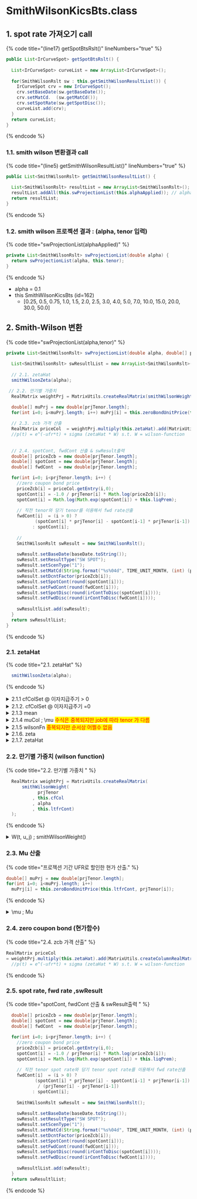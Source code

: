 # SmithWilsonKicsBts.class

## 1. spot rate 가져오기 call&#x20;

{% code title="(line17) getSpotBtsRslt()" lineNumbers="true" %}
```java
public List<IrCurveSpot> getSpotBtsRslt() {		
  
  List<IrCurveSpot> curveList = new ArrayList<IrCurveSpot>();
  
  for(SmithWilsonRslt sw : this.getSmithWilsonResultList()) {
    IrCurveSpot crv = new IrCurveSpot();
    crv.setBaseDate(sw.getBaseDate());
    crv.setMatCd.  (sw.getMatCd());
    crv.setSpotRate(sw.getSpotDisc());
    curveList.add(crv);
  }		
  return curveList;
}	
```
{% endcode %}

### 1.1. smith wilson 변환결과 call

{% code title="(line5) getSmithWilsonResultList()" lineNumbers="true" %}
```java
public List<SmithWilsonRslt> getSmithWilsonResultList() {
  
  List<SmithWilsonRslt> resultList = new ArrayList<SmithWilsonRslt>();
  resultList.addAll(this.swProjectionList(this.alphaApplied)); // alpha= 0.1
  return resultList;
}
```
{% endcode %}

### 1.2. smith wilson 프로젝션 결과 : (alpha, tenor 입력)&#x20;

{% code title="swProjectionList(alphaApplied)" %}
```java
private List<SmithWilsonRslt> swProjectionList(double alpha) {
  return swProjectionList(alpha, this.tenor);
} 
```
{% endcode %}

* alpha = 0.1
* this SmithWilsonKicsBts (id=162)
  * \[0.25, 0.5, 0.75, 1.0, 1.5, 2.0, 2.5, 3.0, 4.0, 5.0, 7.0, 10.0, 15.0, 20.0, 30.0, 50.0]

## 2. Smith-Wilson 변환&#x20;

{% code title="swProjectionList(alpha,tenor)" %}
```java
private List<SmithWilsonRslt> swProjectionList(double alpha, double[] prjTenor) {
  
  List<SmithWilsonRslt> swResultlList = new ArrayList<SmithWilsonRslt>();
  
  // 2.1. zetaHat	
  smithWilsonZeta(alpha);

 // 2.2. 만기별 가중치  
  RealMatrix weightPrj = MatrixUtils.createRealMatrix(smithWilsonWeight(prjTenor, this.cfCol, alpha, this.ltfrCont));

  double[] muPrj = new double[prjTenor.length];
  for(int i=0; i<muPrj.length; i++) muPrj[i] = this.zeroBondUnitPrice(this.ltfrCont, prjTenor[i]);
  
  // 2.3. zcb 가격 산출 
  RealMatrix priceCol  = weightPrj.multiply(this.zetaHat).add(MatrixUtils.createColumnRealMatrix(muPrj));
  //p(t) = e^(-ufr*t) + sigma (zetaHat * W) s.t. W = wilson-function 
  
  
  // 2.4. spotCont, fwdCont 산출 & swResult출력 
  double[] priceZcb = new double[prjTenor.length];
  double[] spotCont = new double[prjTenor.length];
  double[] fwdCont  = new double[prjTenor.length];

  for(int i=0; i<prjTenor.length; i++) {
    //zero coupon bond price
    priceZcb[i] = priceCol.getEntry(i,0);	
    spotCont[i] = -1.0 / prjTenor[i] * Math.log(priceZcb[i]); 
    spotCont[i] = Math.log(Math.exp(spotCont[i]) + this.liqPrem);
    
    // 직전 tenor와 당기 tenor를 이용해서 fwd rate산출 
    fwdCont[i]  = (i > 0) ? 
           (spotCont[i] * prjTenor[i] - spotCont[i-1] * prjTenor[i-1]) / (prjTenor[i] - prjTenor[i-1]) 
          : spotCont[i];
    
    //
    SmithWilsonRslt swResult = new SmithWilsonRslt();
    
    swResult.setBaseDate(baseDate.toString());
    swResult.setResultType("SW SPOT");
    swResult.setScenType("1");			
    swResult.setMatCd(String.format("%s%04d", TIME_UNIT_MONTH, (int) (prjTenor[i] * MONTH_IN_YEAR)));
    swResult.setDcntFactor(priceZcb[i]);
    swResult.setSpotCont(round(spotCont[i]));
    swResult.setFwdCont(round(fwdCont[i]));
    swResult.setSpotDisc(round(irContToDisc(spotCont[i])));			
    swResult.setFwdDisc(round(irContToDisc(fwdCont[i])));
    
    swResultlList.add(swResult);
  }
  return swResultlList;
}
```
{% endcode %}

### 2.1. zetaHat&#x9;

{% code title="2.1. zetaHat" %}
```java
  smithWilsonZeta(alpha);
```
{% endcode %}

<details>

<summary>2.1.1 cfColSet  @ 이자지급주기 > 0</summary>

\=> 현금흐름이 중간 중간에 발생함.  cf 발생시점 및 발생 현금흐름 기반 cf matrix 생성&#x20;

{% code title="if(this.freq > 0)" %}
```java
// cfColSet
  Set<Double> cfColSet = new TreeSet<Double>();	
  
  // 0~15 : 16개 base tenor 단위로 
  for(int i=0; i<this.tenor.length; i++) { 
    int jMax = (int) Math.ceil(this.tenor[i] * this.freq);
    
    for(int j=0; j<jMax; j++) {
      cfColSet.add(this.tenor[i] - 1.0 * j / this.freq);
    }
  }
  this.cfCol = cfColSet.stream().mapToDouble(Double::doubleValue).toArray(); 
// 102개 이자지급주기단위(freq:2)로 cf tenor 생성 
// [0.25, 0.5, 0.75, 1.0, 1.5, 2.0, 2.5, 3.0, 3.5, 4.0, 4.5, 5.0, 5.5, 6.0, 6.5, 7.0, 7.5, 8.0, 8.5, 9.0, 9.5, 10.0, 10.5, 11.0, 11.5, 12.0, 12.5, 13.0, 13.5, 14.0, 14.5, 15.0, 15.5, 16.0, 16.5, 17.0, 17.5, 18.0, 18.5, 19.0, 19.5, 20.0, 20.5, 21.0, 21.5, 22.0, 22.5, 23.0, 23.5, 24.0, 24.5, 25.0, 25.5, 26.0, 26.5, 27.0, 27.5, 28.0, 28.5, 29.0, 29.5, 30.0, 30.5, 31.0, 31.5, 32.0, 32.5, 33.0, 33.5, 34.0, 34.5, 35.0, 35.5, 36.0, 36.5, 37.0, 37.5, 38.0, 38.5, 39.0, 39.5, 40.0, 40.5, 41.0, 41.5, 42.0, 42.5, 43.0, 43.5, 44.0, 44.5, 45.0, 45.5, 46.0, 46.5, 47.0, 47.5, 48.0, 48.5, 49.0, 49.5, 50.0]
// 발생가능한 현금흐름을 관찰해야 하므로 기본 tenor를 기초로 하되 이자가 발생하는 tenor를 추가함.  


// C matrix = base tenor (16) X cf tenor (102) 
// 이자지급주기마다 1원 주는 경우 = 1+(ytm/freq)
  this.cfMatrix = new double[this.tenor.length][this.cfCol.length]; 
  
  for(int i=0; i<cfMatrix.length; i++) {
    for(int j=0; j<cfMatrix[i].length; j++) {
      if(Math.abs(this.cfCol[j] - this.tenor[i]) < ZERO_DOUBLE) {					
        this.cfMatrix[i][j] = 1 + this.iRateBase[i] / this.freq;
      }
      else if(this.cfCol[j] < this.tenor[i]) {
        int tmp = (int) ((this.tenor[i] - this.cfCol[j]) * MONTH_IN_YEAR) % (MONTH_IN_YEAR / this.freq);
        if(tmp == 0) this.cfMatrix[i][j] = this.iRateBase[i] / this.freq;
        else  this.cfMatrix[i][j] = 0.0;
      }
      else this.cfMatrix[i][j] = 0.0;				
    }
  }
```
{% endcode %}

* ytm
  * \[0.03302, 0.03583, 0.03681, 0.03686, 0.03757, 0.03795, 0.03651, 0.03642, 0.0374, 0.0367, 0.03703, 0.0366, 0.0368, 0.03685, 0.03665, 0.0367]
* cf tenor&#x20;
  * \[0.25, 0.5, 0.75, 1.0, 1.5, 2.0, 2.5, 3.0, 3.5, 4.0, 4.5, 5.0,
* cf matrix&#x20;
  * 0.25 \[1.01651, 0.0, 0.0, 0.0, 0.0, ...  => 1.01651 = 1+0.03302/2
  * 0.5   \[0.0, 1.017915, 0.0, 0.0, 0.0, ... => 1.017915 = 1+0.03583/2
  * 0.75 \[0.018405, 0.0, 1.018405, 0.0, ... => 1.018405 = 1+0.03681/2

</details>

<details>

<summary>2.1.2. cfColSet @ 이자지급주기 =0 </summary>

만기에 단일 현금흐름이 발생하는 경우 cfMatrix

{% code title="else (freq == 0)" %}
```java
  this.cfCol = this.tenor;
  this.cfMatrix = new double[this.tenor.length][this.cfCol.length];
  
  for(int i=0; i<cfMatrix.length; i++) {
    for(int j=0; j<cfMatrix[i].length; j++) {
      if(i == j) {
        this.cfMatrix[i][j] = 1.0; // 만기와 같은 시점에만 1원을 발생시킴 
      }
      else {
        this.cfMatrix[i][j] = 0.0;
      }									
    }
```
{% endcode %}

</details>

<details>

<summary>2.1.3 mean</summary>

{% code title="mean" %}
```java
// Constructing m, mu, m - C * mu
double[] mean = new double[this.tenor.length];
for(int i=0; i<mean.length; i++) 
    mean[i] = this.ytmPrice(this.tenor[i], this.iRateBase[i], this.freq);
 
```
{% endcode %}

i번째 asset의 가격 $$m_i$$ 을 위에서 정의한 현가함수로 평가하면  $$p(t)=m_i =  \displaystyle\sum_{j=1}^Mc_{i,j} \cdot v(0,t_j)$$&#x20;

* mean = \[1.0081874129064574, 1.0, 1.0092819049670276, 1.0, 0.9999999999999998, 1.0000000000000002, 1.0000000000000004, 0.9999999999999998, 1.0000000000000007, 0.999999999999999, 0.9999999999999991, 1.0000000000000002, 1.0000000000000002, 1.0000000000000024, 1.0000000000000024, 0.9999999999999958]

{% code title=" mean[i]" %}
```java
private double ytmPrice(double tenor, double ytm, int freq) {
  
  if(freq < 1) return 1 / Math.pow(1 + ytm, tenor);
  
  double T  = tenor;
  double P  = 0.0;
  double Cf = 0.0;
  double Df = 0.0;		
  
  while(T > 0) {
    if(Math.abs(T - tenor) < ZERO_DOUBLE) Cf = 1 + ytm / freq;
    else Cf = ytm / freq;
    
    if(Math.abs(T * freq - (int) (T * freq)) < ZERO_DOUBLE) 
         Df = Math.pow(1 + ytm / freq, -T * freq);
    else Df = 1 / (1 + ytm * T);
    
    P += Cf * Df;
    T -= 1.0 / freq;
  }		
  return P;
}
```
{% endcode %}

</details>

<details>

<summary>2.1.4 muCol ; <span class="math">\mu </span> <mark style="color:red;">수식은 중복되지만 job에 따라 tenor 가 다름</mark> </summary>

{% code title="muCol" %}
```java
double[] muCol = new double[this.cfCol.length]; //CF Tenor 단위로 생성 
for(int i=0; i<muCol.length; i++) 
    muCol[i] = this.zeroBondUnitPrice(this.ltfrCont, this.cfCol[i]);
```
{% endcode %}

전체 프로젝션 기간까지  UFR로 할인한 현가 산출.

$$\mu = \begin{bmatrix}e^{-UFR\cdot t_1} \\e^{-UFR\cdot t_2} \\ \vdots\\e^{-UFR\cdot t_j}\\\vdots\\ e^{-UFR\cdot t_N} \end{bmatrix}$$

* \[0.9910298263929155, 0.9821401168003722, 0.9733301494461906, 0.9645992090286486, 0.9473715798209436, 0.9304516340586946, 0.9138338765515034, 0.8975129102524304, 0.881483434505164, ... 0.19052741157996403, 0.18712461426281846, 0.18378259050830908, 0.18050025490770566, 0.17727654143755098, 0.17411040311344236, 0.17100081164999617, 0.16794675712688567, 0.16494724766084323]

</details>

<details>

<summary>2.1.5 wilsonFn  <mark style="color:red;">중복되지만 순서상 어쩔수 없음</mark>  </summary>

{% code title="weight; wilsonFn" %}
```java
RealMatrix weight  = MatrixUtils.createRealMatrix(
    (this.cfCol, this.cfCol, alpha, this.ltfrCont));
```
{% endcode %}

$$= e^{-UFR \cdot(t+u_j)} \cdot \{\alpha\cdot min(t,u_j)-0.5\cdot e^{-\alpha \cdot max(t,u_j)} \cdot (e^{\alpha \cdot min(t,u_j)} - e^{-\alpha \cdot min(t,u_j)}) \}$$

{% code title="smithWilsonWeight()" %}
```java
// wilson function 
private double[][] smithWilsonWeight(
    double[] prjYearFrac
  , double[] tenorYearFrac
  , double alpha
  , double ltfrCont) 

{  
  double[][] weight = new double[prjYearFrac.length][tenorYearFrac.length];
  double min, max;
  
  for(int i=0; i<prjYearFrac.length; i++) {
    for(int j=0; j<tenorYearFrac.length; j++) {
      
      min = Math.min(prjYearFrac[i], tenorYearFrac[j]);
      max = Math.max(prjYearFrac[i], tenorYearFrac[j]);
      weight[i][j] = Math.exp(-ltfrCont * (prjYearFrac[i] + tenorYearFrac[j])) * (alpha * min - Math.exp(-alpha*max) * Math.sinh(alpha*min));				
    }
  }
  return weight;
}
```
{% endcode %}

</details>

<details>

<summary>2.1.6. zeta </summary>

{% code title="cfMatx" %}
```java
RealMatrix cfMatx  = MatrixUtils.createRealMatrix(this.cfMatrix);
```
{% endcode %}

{% code title="(CWCt)^(-1)" %}
```java
RealMatrix cwctInv = 
    MatrixUtils.inverse(
                cfMatx
                .multiply(weight)
                .multiply(cfMatx.transpose())
                );
```
{% endcode %}

{% code title="C * Mu" %}
```java
RealMatrix cDotMu  = 
    cfMatx.multiply(MatrixUtils.createColumnRealMatrix(muCol)); 
```
{% endcode %}

{% code title="m - C * mu" %}
```java
RealMatrix mSubCU  = 
    MatrixUtils.createColumnRealMatrix(mean).subtract(cDotMu); 
```
{% endcode %}

{% code title="zeta" %}
```java
// zeta = (CWCt)^(-1) * ( m - C * Mu) 
RealMatrix zetaCol = cwctInv.multiply(mSubCU); 
```
{% endcode %}



</details>

<details>

<summary>2.1.7. zetaHat</summary>

{% code title="zetaHat" %}
```java
//C^T * zeta
this.zetaHat  = cfMatx.transpose().multiply(zetaCol);  
```
{% endcode %}



</details>

### 2.2. 만기별 가중치 (wilson function)&#x20;

{% code title="2.2. 만기별 가중치 " %}
```java
  RealMatrix weightPrj = MatrixUtils.createRealMatrix(
      smithWilsonWeight(
            prjTenor
          , this.cfCol
          , alpha
          , this.ltfrCont)
  );

```
{% endcode %}

<details>

<summary><span class="math">W(t, u_j)</span> ; smithWilsonWeight()</summary>

$$= e^{-UFR \cdot(t+u_j)} \cdot \{\alpha\cdot min(t,u_j)-0.5\cdot e^{-\alpha \cdot max(t,u_j)} \cdot (e^{\alpha \cdot min(t,u_j)} - e^{-\alpha \cdot min(t,u_j)}) \}$$

```java
// wilson function 
private double[][] smithWilsonWeight(
    double[] prjYearFrac
  , double[] tenorYearFrac
  , double alpha
  , double ltfrCont) 

{  
  double[][] weight = new double[prjYearFrac.length][tenorYearFrac.length];
  double min, max;
  
  for(int i=0; i<prjYearFrac.length; i++) {
    for(int j=0; j<tenorYearFrac.length; j++) {
      
      min = Math.min(prjYearFrac[i], tenorYearFrac[j]);
      max = Math.max(prjYearFrac[i], tenorYearFrac[j]);
      weight[i][j] = Math.exp(-ltfrCont * (prjYearFrac[i] + tenorYearFrac[j])) * (alpha * min - Math.exp(-alpha*max) * Math.sinh(alpha*min));				
    }
  }
  return weight;
}
```

</details>

### 2.3. Mu 산출&#x20;

{% code title="프로젝션 기간 UFR로 할인한 현가 산출." %}
```java
double[] muPrj = new double[prjTenor.length];
for(int i=0; i<muPrj.length; i++) 
  muPrj[i] = this.zeroBondUnitPrice(this.ltfrCont, prjTenor[i]);
```
{% endcode %}

<details>

<summary><span class="math">\mu </span> ; Mu </summary>

전체 프로젝션 기간(base tenor)  UFR로 할인한 현가 산출.

$$\mu = \begin{bmatrix}e^{-UFR\cdot t_1} \\e^{-UFR\cdot t_2} \\ \vdots\\e^{-UFR\cdot t_j}\\\vdots\\ e^{-UFR\cdot t_N} \end{bmatrix}$$

</details>

### 2.4. zero coupon bond (현가함수)

{% code title="2.4. zcb 가격 산출" %}
```java
RealMatrix priceCol  
= weightPrj.multiply(this.zetaHat).add(MatrixUtils.createColumnRealMatrix(muPrj));
  //p(t) = e^(-ufr*t) + sigma (zetaHat * W) s.t. W = wilson-function 
```
{% endcode %}



### 2.5. spot rate, fwd rate ,swResult&#x20;

{% code title="spotCont, fwdCont 산출 & swResult출력 " %}
```java
  double[] priceZcb = new double[prjTenor.length];
  double[] spotCont = new double[prjTenor.length];
  double[] fwdCont  = new double[prjTenor.length];

  for(int i=0; i<prjTenor.length; i++) {
    //zero coupon bond price
    priceZcb[i] = priceCol.getEntry(i,0);	
    spotCont[i] = -1.0 / prjTenor[i] * Math.log(priceZcb[i]); 
    spotCont[i] = Math.log(Math.exp(spotCont[i]) + this.liqPrem);
    
    // 직전 tenor spot rate와 당기 tenor spot rate를 이용해서 fwd rate산출 
    fwdCont[i]  = (i > 0) ? 
           (spotCont[i] * prjTenor[i] - spotCont[i-1] * prjTenor[i-1])
            / (prjTenor[i] - prjTenor[i-1]) 
          : spotCont[i];
    
    SmithWilsonRslt swResult = new SmithWilsonRslt();
    
    swResult.setBaseDate(baseDate.toString());
    swResult.setResultType("SW SPOT");
    swResult.setScenType("1");			
    swResult.setMatCd(String.format("%s%04d", TIME_UNIT_MONTH, (int) (prjTenor[i] * MONTH_IN_YEAR)));
    swResult.setDcntFactor(priceZcb[i]);
    swResult.setSpotCont(round(spotCont[i]));
    swResult.setFwdCont(round(fwdCont[i]));
    swResult.setSpotDisc(round(irContToDisc(spotCont[i])));			
    swResult.setFwdDisc(round(irContToDisc(fwdCont[i])));
    
    swResultlList.add(swResult);
  }
  return swResultlList;
```
{% endcode %}

